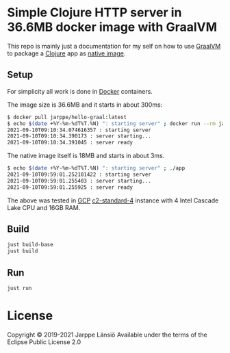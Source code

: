 # Simple Clojure HTTP server in 36.6MB docker image with GraalVM

This repo is mainly just a documentation for my self on how to 
use [GraalVM](https://www.graalvm.org) to package a 
[Clojure](https://clojure.org/) app as 
[native image](https://www.graalvm.org/reference-manual/native-image/).


## Setup

For simplicity all work is done in [Docker](https://docker.com/) containers.

The image size is 36.6MB and it starts in about 300ms:

```bash
$ docker pull jarppe/hello-graal:latest
$ echo $(date +%Y-%m-%dT%T.%N) ": starting server" ; docker run --rm jarppe/hello-graal:latest
2021-09-10T09:10:34.074616357 : starting server
2021-09-10T09:10:34.390173 : server starting...
2021-09-10T09:10:34.391045 : server ready
```

The native image itself is 18MB and starts in about 3ms. 

```bash
$ echo $(date +%Y-%m-%dT%T.%N) ": starting server" ; ./app 
2021-09-10T09:59:01.252101422 : starting server
2021-09-10T09:59:01.255403 : server starting...
2021-09-10T09:59:01.255925 : server ready
``` 

The above was tested in [GCP](https://cloud.google.com/) 
[c2-standard-4](https://cloud.google.com/compute/docs/compute-optimized-machines#c2_vms) instance
with 4 Intel Cascade Lake CPU and 16GB RAM.


## Build

```bash
just build-base
just build
```


## Run

```bash
just run
```


# License

Copyright © 2019-2021 Jarppe Länsiö
Available under the terms of the Eclipse Public License 2.0
